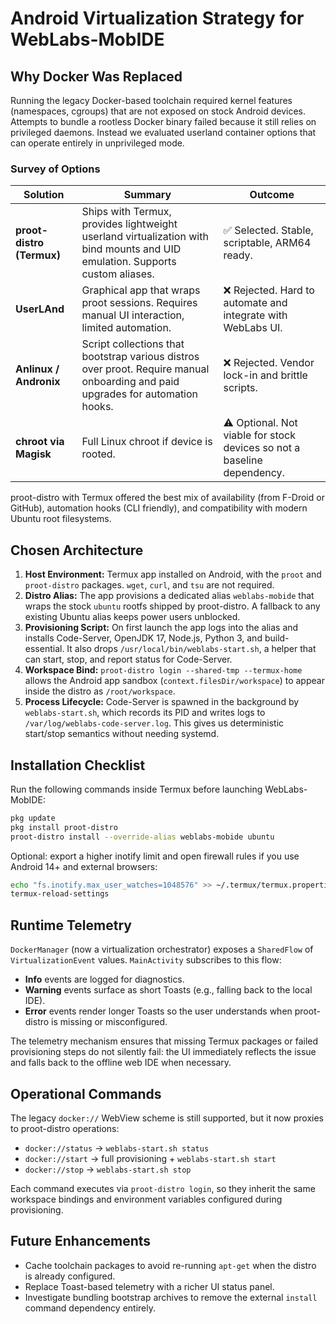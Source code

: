 # Android Virtualization Strategy for WebLabs-MobIDE

## Why Docker Was Replaced

Running the legacy Docker-based toolchain required kernel features (namespaces,
cgroups) that are not exposed on stock Android devices. Attempts to bundle a
rootless Docker binary failed because it still relies on privileged daemons.
Instead we evaluated userland container options that can operate entirely in
unprivileged mode.

### Survey of Options

| Solution | Summary | Outcome |
| --- | --- | --- |
| **proot-distro (Termux)** | Ships with Termux, provides lightweight userland virtualization with bind mounts and UID emulation. Supports custom aliases. | ✅ Selected. Stable, scriptable, ARM64 ready. |
| **UserLAnd** | Graphical app that wraps proot sessions. Requires manual UI interaction, limited automation. | ❌ Rejected. Hard to automate and integrate with WebLabs UI. |
| **Anlinux / Andronix** | Script collections that bootstrap various distros over proot. Require manual onboarding and paid upgrades for automation hooks. | ❌ Rejected. Vendor lock-in and brittle scripts. |
| **chroot via Magisk** | Full Linux chroot if device is rooted. | ⚠️ Optional. Not viable for stock devices so not a baseline dependency. |

proot-distro with Termux offered the best mix of availability (from F-Droid or
GitHub), automation hooks (CLI friendly), and compatibility with modern Ubuntu
root filesystems.

## Chosen Architecture

1. **Host Environment:** Termux app installed on Android, with the `proot` and
   `proot-distro` packages. `wget`, `curl`, and `tsu` are not required.
2. **Distro Alias:** The app provisions a dedicated alias `weblabs-mobide` that
   wraps the stock `ubuntu` rootfs shipped by proot-distro. A fallback to any
   existing Ubuntu alias keeps power users unblocked.
3. **Provisioning Script:** On first launch the app logs into the alias and
   installs Code-Server, OpenJDK 17, Node.js, Python 3, and build-essential. It
   also drops `/usr/local/bin/weblabs-start.sh`, a helper that can start, stop,
   and report status for Code-Server.
4. **Workspace Bind:** `proot-distro login --shared-tmp --termux-home` allows
   the Android app sandbox (`context.filesDir/workspace`) to appear inside the
   distro as `/root/workspace`.
5. **Process Lifecycle:** Code-Server is spawned in the background by
   `weblabs-start.sh`, which records its PID and writes logs to
   `/var/log/weblabs-code-server.log`. This gives us deterministic start/stop
   semantics without needing systemd.

## Installation Checklist

Run the following commands inside Termux before launching WebLabs-MobIDE:

```bash
pkg update
pkg install proot-distro
proot-distro install --override-alias weblabs-mobide ubuntu
```

Optional: export a higher inotify limit and open firewall rules if you use
Android 14+ and external browsers:

```bash
echo "fs.inotify.max_user_watches=1048576" >> ~/.termux/termux.properties
termux-reload-settings
```

## Runtime Telemetry

`DockerManager` (now a virtualization orchestrator) exposes a `SharedFlow` of
`VirtualizationEvent` values. `MainActivity` subscribes to this flow:

- **Info** events are logged for diagnostics.
- **Warning** events surface as short Toasts (e.g., falling back to the local
  IDE).
- **Error** events render longer Toasts so the user understands when proot-distro
  is missing or misconfigured.

The telemetry mechanism ensures that missing Termux packages or failed
provisioning steps do not silently fail: the UI immediately reflects the issue
and falls back to the offline web IDE when necessary.

## Operational Commands

The legacy `docker://` WebView scheme is still supported, but it now proxies to
proot-distro operations:

- `docker://status` → `weblabs-start.sh status`
- `docker://start` → full provisioning + `weblabs-start.sh start`
- `docker://stop` → `weblabs-start.sh stop`

Each command executes via `proot-distro login`, so they inherit the same
workspace bindings and environment variables configured during provisioning.

## Future Enhancements

- Cache toolchain packages to avoid re-running `apt-get` when the distro is
  already configured.
- Replace Toast-based telemetry with a richer UI status panel.
- Investigate bundling bootstrap archives to remove the external `install`
  command dependency entirely.


